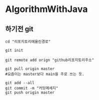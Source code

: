 # AlgorithmWithJava

## 하기전 git 

```git
cd "리포지토리에올린경로"

git init

git remote add orign "github리포지토리주소"

git pull origin master
#요즘이는 master보다 main을 주로 쓰는 듯.

git add --all
git commit -m "커밋메세지"
git push origin master

```